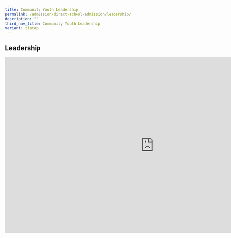 ```yaml
---
title: Community Youth Leadership
permalink: /admission/direct-school-admission/leadership/
description: ""
third_nav_title: Community Youth Leadership
variant: tiptap
---
```

<h2>Leadership</h2>
<div class="iframe-wrapper">
<iframe height="569" width="960" allowfullscreen="true" frameborder="0" src="https://docs.google.com/presentation/d/e/2PACX-1vQQKvRHQHAsrx--jlVMoaK-9jSWslhJsUJ_OaYCUGAxSmqOf8arU_7o8Ctbq2PvXogUObbtSiIDXVxp/embed?start=true&amp;loop=true&amp;delayms=3000"></iframe>
</div>
<p></p>